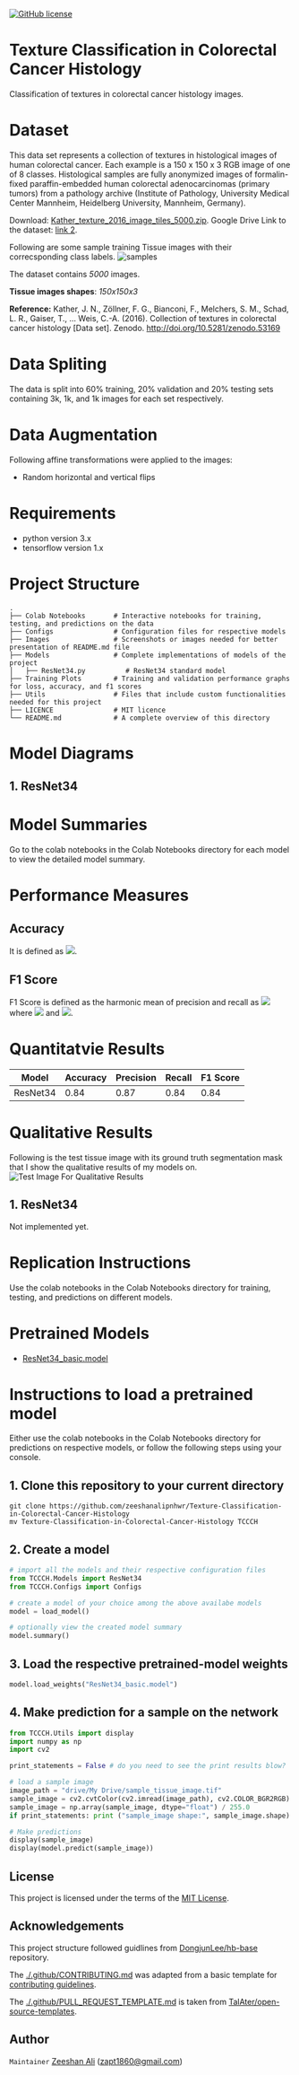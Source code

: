 [![GitHub license](https://img.shields.io/badge/license-MIT-blue.svg)](https://github.com/zeeshanalipnhwr/Texture-Classification-in-Colorectal-Cancer-Histology/blob/master/LICENSE)

# Texture Classification in Colorectal Cancer Histology
Classification of textures in colorectal cancer histology images.

# Dataset
This data set represents a collection of textures in histological images of human colorectal cancer. Each example is a 150 x 150 x 3 RGB image of one of 8 classes. Histological samples are fully anonymized images of formalin-fixed paraffin-embedded human colorectal adenocarcinomas (primary tumors) from a pathology archive (Institute of Pathology, University Medical Center Mannheim, Heidelberg University, Mannheim, Germany).

Download: [Kather_texture_2016_image_tiles_5000.zip](https://zenodo.org/record/53169/files/Kather_texture_2016_image_tiles_5000.zip?download=1). Google Drive Link to the dataset: [link 2](https://drive.google.com/file/d/1auURSHx5iolWqoaD6UTnRyen-B_E0CTK/view?usp=sharing).

Following are some sample training Tissue images with their correcsponding class labels.
![samples](https://github.com/zeeshanalipnhwr/Texture-Classification-in-Colorectal-Cancer-Histology/blob/master/Images/samples.JPG)

The dataset contains *5000* images.

**Tissue images shapes**: *150x150x3*

**Reference:** Kather, J. N., Zöllner, F. G., Bianconi, F., Melchers, S. M., Schad, L. R., Gaiser, T., … Weis, C.-A. (2016). Collection of textures in colorectal cancer histology [Data set]. Zenodo. http://doi.org/10.5281/zenodo.53169

# Data Spliting
The data is split into 60% training, 20% validation and 20% testing sets containing 3k, 1k, and 1k images for each set respectively.

# Data Augmentation
Following affine transformations were applied to the images:
- Random horizontal and vertical flips

# Requirements
- python version 3.x
- tensorflow version 1.x

# Project Structure

    .
    ├── Colab Notebooks       # Interactive notebooks for training, testing, and predictions on the data
    ├── Configs               # Configuration files for respective models
    ├── Images                # Screenshots or images needed for better presentation of README.md file
    ├── Models                # Complete implementations of models of the project
    │   ├── ResNet34.py          # ResNet34 standard model
    ├── Training Plots        # Training and validation performance graphs for loss, accuracy, and f1 scores
    ├── Utils                 # Files that include custom functionalities needed for this project
    ├── LICENCE               # MIT licence
    └── README.md             # A complete overview of this directory


# Model Diagrams
## 1. ResNet34

# Model Summaries
Go to the colab notebooks in the Colab Notebooks directory for each model to view the detailed model summary.

# Performance Measures

## Accuracy
It is defined as <img src="https://render.githubusercontent.com/render/math?math=accuracy = \frac{TP%2BTN}{TP%2BFP%2BTN%2BFN}">.

## F1 Score
F1 Score is defined as the harmonic mean of precision and recall as <img src="https://render.githubusercontent.com/render/math?math=F_1=\frac{2}{\frac{1}{precision}%2B\frac{1}{recall}}"> where <img src="https://render.githubusercontent.com/render/math?math=precision=\frac{TP}{TP%2BFP}"> and <img src="https://render.githubusercontent.com/render/math?math=recall=\frac{TP}{TP%2BFN}">.

# Quantitatvie Results
| Model | Accuracy | Precision | Recall | F1 Score |
| ------------- | ------------- | ------------- | ------------- | ------------- |
| ResNet34 | 0.84 | 0.87 | 0.84 | 0.84 |

# Qualitative Results
Following is the test tissue image with its ground truth segmentation mask that I show the qualitative results of my models on.
![Test Image For Qualitative Results](https://github.com/zeeshanalipnhwr/Texture-Classification-in-Colorectal-Cancer-Histology/blob/master/Images/test.JPG)

## 1. ResNet34
Not implemented yet.

# Replication Instructions
Use the colab notebooks in the Colab Notebooks directory for training, testing, and predictions on different models.

# Pretrained Models
- [ResNet34_basic.model](https://drive.google.com/file/d/1yFMnJefgXs0pgjwBaPIRmS5dJtmv0RSR/view?usp=sharing)

# Instructions to load a pretrained model
Either use the colab notebooks in the Colab Notebooks directory for predictions on respective models, or follow the following steps using your console.
## 1. Clone this repository to your current directory

    git clone https://github.com/zeeshanalipnhwr/Texture-Classification-in-Colorectal-Cancer-Histology
    mv Texture-Classification-in-Colorectal-Cancer-Histology TCCCH

## 2. Create a model

```python
# import all the models and their respective configuration files
from TCCCH.Models import ResNet34
from TCCCH.Configs import Configs
```

```python
# create a model of your choice among the above availabe models
model = load_model()
```

```python
# optionally view the created model summary
model.summary()
```

## 3. Load the respective pretrained-model weights

```python
model.load_weights("ResNet34_basic.model")
```

## 4. Make prediction for a sample on the network

```python
from TCCCH.Utils import display
import numpy as np
import cv2

print_statements = False # do you need to see the print results blow?

# load a sample image
image_path = "drive/My Drive/sample_tissue_image.tif"
sample_image = cv2.cvtColor(cv2.imread(image_path), cv2.COLOR_BGR2RGB)
sample_image = np.array(sample_image, dtype="float") / 255.0
if print_statements: print ("sample_image shape:", sample_image.shape)

# Make predictions
display(sample_image)
display(model.predict(sample_image))
```

## License
This project is licensed under the terms of the [MIT License](https://github.com/zeeshanalipnhwr/Texture-Classification-in-Colorectal-Cancer-Histology/blob/master/LICENSE).

## Acknowledgements
This project structure followed guidlines from [DongjunLee/hb-base](https://github.com/DongjunLee/hb-base) repository.

The [./.github/CONTRIBUTING.md](https://github.com/zeeshanalipnhwr/Semantic-Segmentation-Keras/blob/master/.github/CONTRIBUTING.md) was adapted from a basic template for [contributing guidelines](https://gist.github.com/briandk/3d2e8b3ec8daf5a27a62).

The [./.github/PULL_REQUEST_TEMPLATE.md](https://github.com/zeeshanalipnhwr/Semantic-Segmentation-Keras/blob/master/.github/PULL_REQUEST_TEMPLATE.md) is taken from [TalAter/open-source-templates](https://github.com/zeeshanalipnhwr/Semantic-Segmentation-Keras/blob/master/.github/PULL_REQUEST_TEMPLATE.md).

## Author
`Maintainer` [Zeeshan Ali](https://github.com/zeeshanalipnhwr) (zapt1860@gmail.com)
